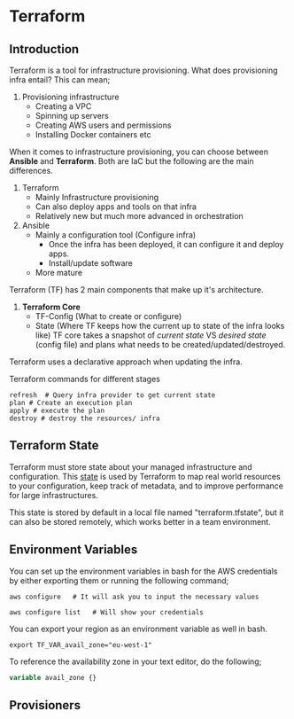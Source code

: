 # Terraform

## Introduction 

Terraform is a tool for infrastructure provisioning. What does provisioning infra entail? This can mean;

1. Provisioning infrastructure
   * Creating a VPC
   * Spinning up servers
   * Creating AWS users and permissions
   * Installing Docker containers etc

When it comes to infrastructure provisioning, you can choose between **Ansible** and **Terraform**. Both are IaC but the following are the main differences.

1. Terraform
   * Mainly Infrastructure provisioning
   * Can also deploy apps and tools on that infra
   * Relatively new but much more advanced in orchestration
2. Ansible
   * Mainly a configuration tool (Configure infra)
      * Once the infra has been deployed, it can configure it and deploy apps.
      * Install/update software
   * More mature

Terraform (TF) has 2 main components that make up it's architecture.

1. **Terraform Core**
   * TF-Config (What to create or configure)
   * State (Where TF keeps how the current up to state of the infra looks like)
   TF core takes a snapshot of *current state* VS *desired state* (config file) and plans what needs to be created/updated/destroyed.

Terraform uses a declarative approach when updating the infra.

Terraform commands for different stages

```shell
refresh  # Query infra provider to get current state
plan # Create an execution plan
apply # execute the plan
destroy # destroy the resources/ infra
```

## Terraform State

Terraform must store state about your managed infrastructure and configuration. This [state](https://www.terraform.io/docs/language/state/index.html) is used by Terraform to map real world resources to your configuration, keep track of metadata, and to improve performance for large infrastructures.

This state is stored by default in a local file named "terraform.tfstate", but it can also be stored remotely, which works better in a team environment.


## Environment Variables

You can set up the environment variables in bash for the AWS credentials by either exporting them or running the following command;

```shell
aws configure   # It will ask you to input the necessary values

aws configure list   # Will show your credentials
```

You can export your region as an environment variable as well in bash. 

```shell
export TF_VAR_avail_zone="eu-west-1"
```

To reference the availability zone in your text editor, do the following;

```tf
variable avail_zone {}
```

## Provisioners

